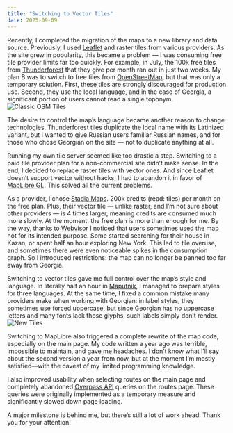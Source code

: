 ```yaml
---
title: "Switching to Vector Tiles"
date: 2025-09-09
---
```

Recently, I completed the migration of the maps to a new library and data source. Previously, I used [Leaflet](https://leafletjs.com/) and raster tiles from various providers. As the site grew in popularity, this became a problem — I was consuming free tile provider limits far too quickly. For example, in July, the 100k free tiles from [Thunderforest](https://www.thunderforest.com/) that they give per month ran out in just two weeks. My plan B was to switch to free tiles from [OpenStreetMap](https://www.openstreetmap.org/), but that was only a temporary solution. First, these tiles are strongly discouraged for production use. Second, they use the local language, and in the case of Georgia, a significant portion of users cannot read a single toponym.  
![Classic OSM Tiles](/images/07-blog-3.png "Classic OSM Tiles")

The desire to control the map’s language became another reason to change technologies. Thunderforest tiles duplicate the local name with its Latinized variant, but I wanted to give Russian users familiar Russian names, and for those who chose Georgian on the site — not to duplicate anything at all.

Running my own tile server seemed like too drastic a step. Switching to a paid tile provider plan for a non-commercial site didn’t make sense. In the end, I decided to replace raster tiles with vector ones. And since Leaflet doesn’t support vector without hacks, I had to abandon it in favor of [MapLibre GL](https://maplibre.org/). This solved all the current problems.

As a provider, I chose [Stadia Maps](https://stadiamaps.com/). 200k credits (read: tiles) per month on the free plan. Plus, their vector tile — unlike raster, and I’m not sure about other providers — is 4 times larger, meaning credits are consumed much more slowly. At the moment, the free plan is more than enough for me. By the way, thanks to [Webvisor](https://metrika.yandex.ru/promo/webvisor) I noticed that users sometimes used the map not for its intended purpose. Some started searching for their house in Kazan, or spent half an hour exploring New York. This led to tile overuse, and sometimes there were even noticeable spikes in the consumption graph. So I introduced restrictions: the map can no longer be panned too far away from Georgia.

Switching to vector tiles gave me full control over the map’s style and language. In literally half an hour in [Maputnik](https://maplibre.org/maputnik/), I managed to prepare styles for three languages. At the same time, I fixed a common mistake many providers make when working with Georgian: in label styles, they sometimes use forced uppercase, but since Georgian has no uppercase letters and many fonts lack those glyphs, such labels simply don’t render.  
![New Tiles](/images/07-blog-4.png "New Tiles")

Switching to MapLibre also triggered a complete rewrite of the map code, especially on the main page. My code written a year ago was terrible, impossible to maintain, and gave me headaches. I don’t know what I’ll say about the second version a year from now, but at the moment I’m mostly satisfied—with the caveat of my limited programming knowledge.

I also improved usability when selecting routes on the main page and completely abandoned [Overpass API](https://overpass-turbo.eu/) queries on the routes page. These queries were originally implemented as a temporary measure and significantly slowed down page loading.

A major milestone is behind me, but there’s still a lot of work ahead. Thank you for your attention!
